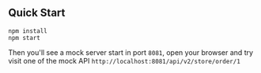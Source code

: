 ## Quick Start

```shell
npm install
npm start
```

Then you'll see a mock server start in port `8081`, open your browser and try visit one of the mock API `http://localhost:8081/api/v2/store/order/1`
